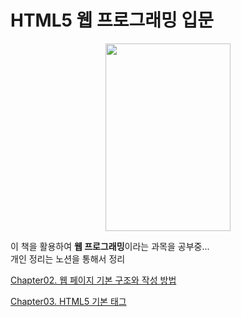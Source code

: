 # HTML5 웹 프로그래밍 입문

<div align="center">
<img width="200" height="300" src="https://image.aladin.co.kr/product/32220/59/cover500/k942834629_1.jpg"><br>
</div>

이 책을 활용하여 **웹 프로그래밍**이라는 과목을 공부중...<br>
개인 정리는 노션을 통해서 정리

[Chapter02. 웹 페이지 기본 구조와 작성 방법](https://www.notion.so/moondongmin/Chapter02-5cc9055915d740a993209f7def5ac037)

[Chapter03. HTML5 기본 태그](https://www.notion.so/moondongmin/Chapter03-HTML5-3bd9b17934e441fe8db5bc683ddc6ec8)